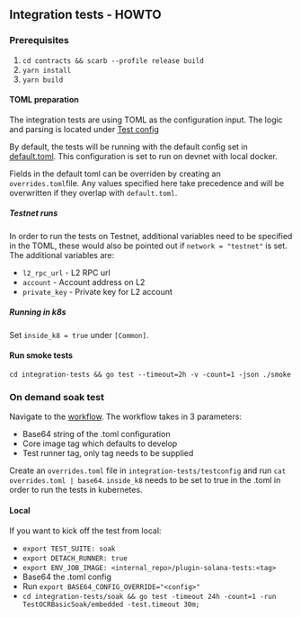 ## Integration tests - HOWTO

### Prerequisites
1. `cd contracts && scarb --profile release build`
2. `yarn install`
3. `yarn build`

#### TOML preparation
The integration tests are using TOML as the configuration input. The logic and parsing is located under [Test config](./testconfig)

By default, the tests will be running with the default config set in [default.toml](./testconfig/default.toml). This configuration is set to run on devnet with local docker.

Fields in the default toml can be overriden by creating an `overrides.toml`file. Any values specified here take precedence and will be overwritten if they overlap with `default.toml`.

##### Testnet runs
In order to run the tests on Testnet, additional variables need to be specified in the TOML, these would also be pointed out if `network = "testnet"` is set. The additional variables are:

- `l2_rpc_url` - L2 RPC url
- `account` - Account address on L2
- `private_key` - Private key for L2 account

##### Running in k8s

Set `inside_k8 = true` under `[Common]`.

#### Run smoke tests

`cd integration-tests && go test --timeout=2h -v -count=1 -json ./smoke`


### On demand soak test

Navigate to the [workflow](https://github.com/goplugin/plugin-starknet/actions/workflows/integration-tests-soak.yml). The workflow takes in 3 parameters:

- Base64 string of the .toml configuration
- Core image tag which defaults to develop
- Test runner tag, only tag needs to be supplied

Create an `overrides.toml` file in `integration-tests/testconfig` and run `cat overrides.toml | base64`. `inside_k8` needs to be set to true in the .toml in order to run the tests in kubernetes.

#### Local

If you want to kick off the test from local:

- `export TEST_SUITE: soak`
- `export DETACH_RUNNER: true`
- `export ENV_JOB_IMAGE: <internal_repo>/plugin-solana-tests:<tag>`
- Base64 the .toml config
- Run `export BASE64_CONFIG_OVERRIDE="<config>"`
- `cd integration-tests/soak && go test -timeout 24h -count=1 -run TestOCRBasicSoak/embedded -test.timeout 30m;`


